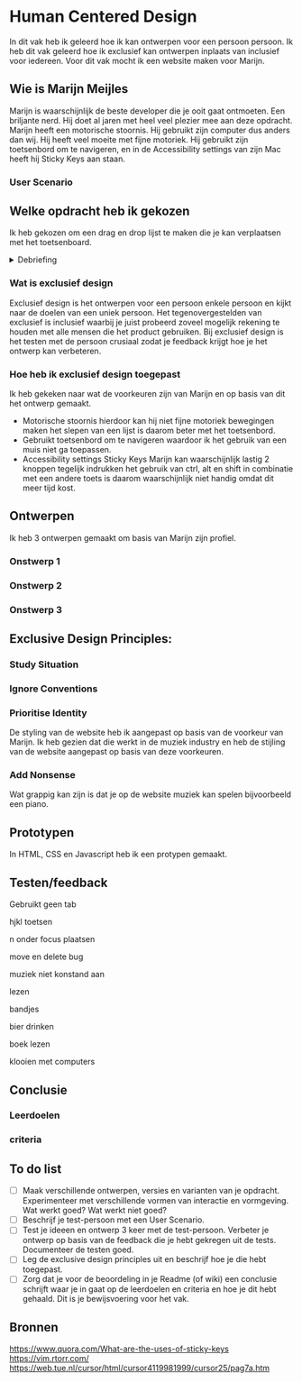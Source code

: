 # Human Centered Design 
In dit vak heb ik geleerd hoe ik kan ontwerpen voor een persoon persoon. Ik heb dit vak geleerd hoe ik exclusief kan ontwerpen inplaats van inclusief voor iedereen. Voor dit vak mocht ik een website maken voor Marijn.

## Wie is Marijn Meijles
Marijn is waarschijnlijk de beste developer die je ooit gaat ontmoeten. Een briljante nerd. Hij doet al jaren met heel veel plezier mee aan deze opdracht. Marijn heeft een motorische stoornis. Hij gebruikt zijn computer dus anders dan wij. Hij heeft veel moeite met fijne motoriek. Hij gebruikt zijn toetsenbord om te navigeren, en in de Accessibility settings van zijn Mac heeft hij Sticky Keys aan staan.

### User Scenario

## Welke opdracht heb ik gekozen
Ik heb gekozen om een drag en drop lijst te maken die je kan verplaatsen met het toetsenboard. 

<details closed>
<summary>Debriefing</summary>
<br>
Hoe kun je een drag & drop lijst optimaliseren voor een gebruiker die afhankelijk is van zijn toetsenbord én motorisch gestoord is?
</details>

### Wat is exclusief design
Exclusief design is het ontwerpen voor een persoon enkele persoon en kijkt naar de doelen van een uniek persoon. Het tegenovergestelden van exclusief is inclusief  waarbij je juist probeerd zoveel mogelijk rekening te houden met alle mensen die het product gebruiken. Bij exclusief design is het testen met de persoon crusiaal zodat je feedback krijgt hoe je het ontwerp kan verbeteren. 

### Hoe heb ik exclusief design toegepast

Ik heb gekeken naar wat de voorkeuren zijn van Marijn en op basis van dit het ontwerp gemaakt.

* Motorische stoornis hierdoor kan hij niet fijne motoriek bewegingen maken het slepen van een lijst is daarom beter met het toetsenbord.
* Gebruikt toetsenbord om te navigeren waardoor ik het gebruik van een muis niet ga toepassen.
* Accessibility settings Sticky Keys Marijn kan waarschijnlijk lastig 2 knoppen tegelijk indrukken het gebruik van ctrl, alt en shift in combinatie met een andere toets is daarom waarschijnlijk niet handig omdat dit meer tijd kost.

## Ontwerpen
Ik heb 3 ontwerpen gemaakt om basis van Marijn zijn profiel.

### Onstwerp 1

### Onstwerp 2

### Onstwerp 3

## Exclusive Design Principles:

### Study Situation

### Ignore Conventions

### Prioritise Identity
De styling van de website heb ik aangepast op basis van de voorkeur van Marijn. Ik heb gezien dat die werkt in de muziek industry en heb de stijling van de website aangepast op basis van deze voorkeuren. 
### Add Nonsense
Wat grappig kan zijn is dat je op de website muziek kan spelen bijvoorbeeld een piano.

## Prototypen
In HTML, CSS en Javascript heb ik een protypen gemaakt.

## Testen/feedback

Gebruikt geen tab

hjkl toetsen

n onder focus plaatsen

move en delete bug

muziek niet konstand aan

lezen


bandjes

bier drinken

boek lezen 

klooien met computers

## Conclusie

### Leerdoelen

### criteria


## To do list
- [ ] Maak verschillende ontwerpen, versies en varianten van je opdracht. Experimenteer met verschillende vormen van interactie en vormgeving. Wat werkt goed? Wat werkt niet goed?
- [ ] Beschrijf je test-persoon met een User Scenario.
- [ ] Test je ideeen en ontwerp 3 keer met de test-persoon. Verbeter je ontwerp op basis van de feedback die je hebt gekregen uit de tests. Documenteer de testen goed.
- [ ] Leg de exclusive design principles uit en beschrijf hoe je die hebt toegepast.
- [ ] Zorg dat je voor de beoordeling in je Readme (of wiki) een conclusie schrijft waar je in gaat op de leerdoelen en criteria en hoe je dit hebt gehaald. Dit is je bewijsvoering voor het vak.

## Bronnen
https://www.quora.com/What-are-the-uses-of-sticky-keys
https://vim.rtorr.com/
https://web.tue.nl/cursor/html/cursor4119981999/cursor25/pag7a.htm
